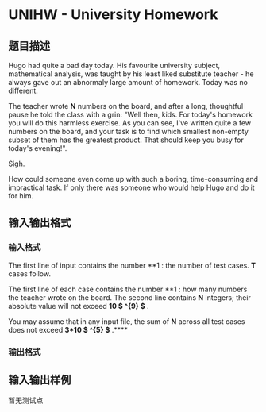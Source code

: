 # UNIHW - University Homework

## 题目描述

Hugo had quite a bad day today. His favourite university subject, mathematical analysis, was taught by his least liked substitute teacher - he always gave out an abnormaly large amount of homework. Today was no different.

The teacher wrote **N** numbers on the board, and after a long, thoughtful pause he told the class with a grin: "Well then, kids. For today's homework you will do this harmless exercise. As you can see, I've written quite a few numbers on the board, and your task is to find which smallest non-empty subset of them has the greatest product. That should keep you busy for today's evening!".

Sigh.

How could someone even come up with such a boring, time-consuming and impractical task. If only there was someone who would help Hugo and do it for him.

## 输入输出格式

### 输入格式

The first line of input contains the number **1 : the number of test cases. **T** cases follow.

The first line of each case contains the number **1 : how many numbers the teacher wrote on the board. The second line contains **N** integers; their absolute value will not exceed **10 $ ^{9} $** .

You may assume that in any input file, the sum of **N** across all test cases does not exceed **3\*10 $ ^{5} $** .****

### 输出格式

## 输入输出样例

暂无测试点

